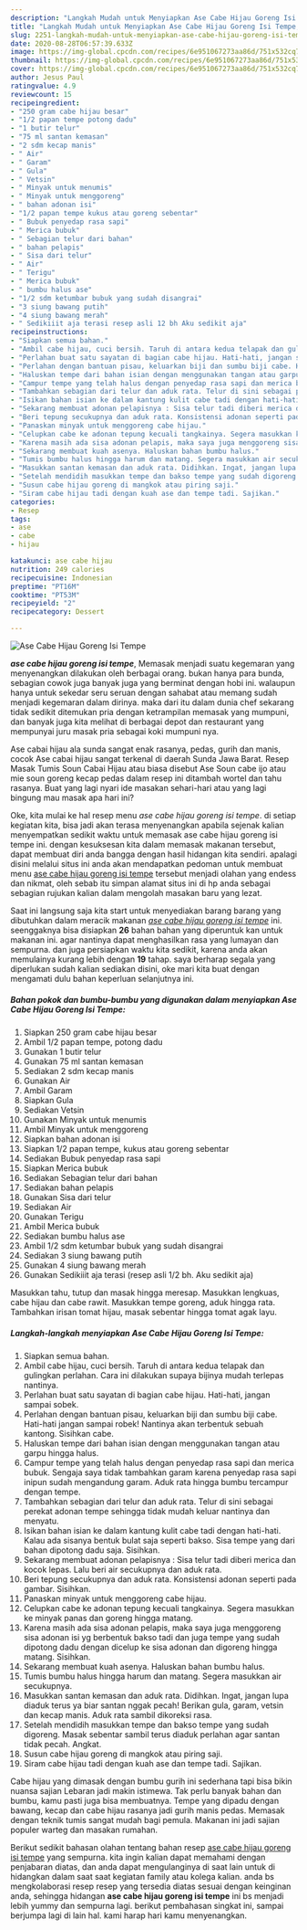 ```yaml
---
description: "Langkah Mudah untuk Menyiapkan Ase Cabe Hijau Goreng Isi Tempe, Menggugah Selera"
title: "Langkah Mudah untuk Menyiapkan Ase Cabe Hijau Goreng Isi Tempe, Menggugah Selera"
slug: 2251-langkah-mudah-untuk-menyiapkan-ase-cabe-hijau-goreng-isi-tempe-menggugah-selera
date: 2020-08-28T06:57:39.633Z
image: https://img-global.cpcdn.com/recipes/6e951067273aa86d/751x532cq70/ase-cabe-hijau-goreng-isi-tempe-foto-resep-utama.jpg
thumbnail: https://img-global.cpcdn.com/recipes/6e951067273aa86d/751x532cq70/ase-cabe-hijau-goreng-isi-tempe-foto-resep-utama.jpg
cover: https://img-global.cpcdn.com/recipes/6e951067273aa86d/751x532cq70/ase-cabe-hijau-goreng-isi-tempe-foto-resep-utama.jpg
author: Jesus Paul
ratingvalue: 4.9
reviewcount: 15
recipeingredient:
- "250 gram cabe hijau besar"
- "1/2 papan tempe potong dadu"
- "1 butir telur"
- "75 ml santan kemasan"
- "2 sdm kecap manis"
- " Air"
- " Garam"
- " Gula"
- " Vetsin"
- " Minyak untuk menumis"
- " Minyak untuk menggoreng"
- " bahan adonan isi"
- "1/2 papan tempe kukus atau goreng sebentar"
- " Bubuk penyedap rasa sapi"
- " Merica bubuk"
- " Sebagian telur dari bahan"
- " bahan pelapis"
- " Sisa dari telur"
- " Air"
- " Terigu"
- " Merica bubuk"
- " bumbu halus ase"
- "1/2 sdm ketumbar bubuk yang sudah disangrai"
- "3 siung bawang putih"
- "4 siung bawang merah"
- " Sedikiiit aja terasi resep asli 12 bh Aku sedikit aja"
recipeinstructions:
- "Siapkan semua bahan."
- "Ambil cabe hijau, cuci bersih. Taruh di antara kedua telapak dan gulingkan perlahan. Cara ini dilakukan supaya bijinya mudah terlepas nantinya."
- "Perlahan buat satu sayatan di bagian cabe hijau. Hati-hati, jangan sampai sobek."
- "Perlahan dengan bantuan pisau, keluarkan biji dan sumbu biji cabe. Hati-hati jangan sampai robek! Nantinya akan terbentuk sebuah kantong. Sisihkan cabe."
- "Haluskan tempe dari bahan isian dengan menggunakan tangan atau garpu hingga halus."
- "Campur tempe yang telah halus dengan penyedap rasa sapi dan merica bubuk. Sengaja saya tidak tambahkan garam karena penyedap rasa sapi inipun sudah mengandung garam. Aduk rata hingga bumbu tercampur dengan tempe."
- "Tambahkan sebagian dari telur dan aduk rata. Telur di sini sebagai perekat adonan tempe sehingga tidak mudah keluar nantinya dan menyatu."
- "Isikan bahan isian ke dalam kantung kulit cabe tadi dengan hati-hati. Kalau ada sisanya bentuk bulat saja seperti bakso. Sisa tempe yang dari bahan dipotong dadu saja. Sisihkan."
- "Sekarang membuat adonan pelapisnya : Sisa telur tadi diberi merica dan kocok lepas. Lalu beri air secukupnya dan aduk rata."
- "Beri tepung secukupnya dan aduk rata. Konsistensi adonan seperti pada gambar. Sisihkan."
- "Panaskan minyak untuk menggoreng cabe hijau."
- "Celupkan cabe ke adonan tepung kecuali tangkainya. Segera masukkan ke minyak panas dan goreng hingga matang."
- "Karena masih ada sisa adonan pelapis, maka saya juga menggoreng sisa adonan isi yg berbentuk bakso tadi dan juga tempe yang sudah dipotong dadu dengan dicelup ke sisa adonan dan digoreng hingga matang. Sisihkan."
- "Sekarang membuat kuah asenya. Haluskan bahan bumbu halus."
- "Tumis bumbu halus hingga harum dan matang. Segera masukkan air secukupnya."
- "Masukkan santan kemasan dan aduk rata. Didihkan. Ingat, jangan lupa diaduk terus ya biar santan nggak pecah! Berikan gula, garam, vetsin dan kecap manis. Aduk rata sambil dikoreksi rasa."
- "Setelah mendidih masukkan tempe dan bakso tempe yang sudah digoreng. Masak sebentar sambil terus diaduk perlahan agar santan tidak pecah. Angkat."
- "Susun cabe hijau goreng di mangkok atau piring saji."
- "Siram cabe hijau tadi dengan kuah ase dan tempe tadi. Sajikan."
categories:
- Resep
tags:
- ase
- cabe
- hijau

katakunci: ase cabe hijau 
nutrition: 249 calories
recipecuisine: Indonesian
preptime: "PT16M"
cooktime: "PT53M"
recipeyield: "2"
recipecategory: Dessert

---
```



![Ase Cabe Hijau Goreng Isi Tempe](https://img-global.cpcdn.com/recipes/6e951067273aa86d/751x532cq70/ase-cabe-hijau-goreng-isi-tempe-foto-resep-utama.jpg)

<b><i>ase cabe hijau goreng isi tempe</i></b>, Memasak menjadi suatu kegemaran yang menyenangkan dilakukan oleh berbagai orang. bukan hanya para bunda, sebagian cowok juga banyak juga yang berminat dengan hobi ini. walaupun hanya untuk sekedar seru seruan dengan sahabat atau memang sudah menjadi kegemaran dalam dirinya. maka dari itu dalam dunia chef sekarang tidak sedikit ditemukan pria dengan ketrampilan memasak yang mumpuni, dan banyak juga kita melihat di berbagai depot dan restaurant yang mempunyai juru masak pria sebagai koki mumpuni nya.

Ase cabai hijau ala sunda sangat enak rasanya, pedas, gurih dan manis, cocok Ase cabai hijau sangat terkenal di daerah Sunda Jawa Barat. Resep Masak Tumis Soun Cabai Hijau atau biasa disebut Ase Soun cabe ijo atau mie soun goreng kecap pedas dalam resep ini ditambah wortel dan tahu rasanya. Buat yang lagi nyari ide masakan sehari-hari atau yang lagi bingung mau masak apa hari ini?

Oke, kita mulai ke hal resep menu <i>ase cabe hijau goreng isi tempe</i>. di setiap kegiatan kita, bisa jadi akan terasa menyenangkan apabila sejenak kalian menyempatkan sedikit waktu untuk memasak ase cabe hijau goreng isi tempe ini. dengan kesuksesan kita dalam memasak makanan tersebut, dapat membuat diri anda bangga dengan hasil hidangan kita sendiri. apalagi disini melalui situs ini anda akan mendapatkan pedoman untuk membuat menu <u>ase cabe hijau goreng isi tempe</u> tersebut menjadi olahan yang endess dan nikmat, oleh sebab itu simpan alamat situs ini di hp anda sebagai sebagian rujukan kalian dalam mengolah masakan baru yang lezat.


Saat ini langsung saja kita start untuk menyediakan barang barang yang dibutuhkan dalam meracik makanan <u><i>ase cabe hijau goreng isi tempe</i></u> ini. seenggaknya bisa disiapkan <b>26</b> bahan bahan yang diperuntuk kan untuk makanan ini. agar nantinya dapat menghasilkan rasa yang lumayan dan sempurna. dan juga persiapkan waktu kita sedikit, karena anda akan memulainya kurang lebih dengan <b>19</b> tahap. saya berharap segala yang diperlukan sudah kalian sediakan disini, oke mari kita buat dengan mengamati dulu bahan keperluan selanjutnya ini.

<!--inarticleads1-->

##### Bahan pokok dan bumbu-bumbu yang digunakan dalam menyiapkan Ase Cabe Hijau Goreng Isi Tempe:

1. Siapkan 250 gram cabe hijau besar
1. Ambil 1/2 papan tempe, potong dadu
1. Gunakan 1 butir telur
1. Gunakan 75 ml santan kemasan
1. Sediakan 2 sdm kecap manis
1. Gunakan  Air
1. Ambil  Garam
1. Siapkan  Gula
1. Sediakan  Vetsin
1. Gunakan  Minyak untuk menumis
1. Ambil  Minyak untuk menggoreng
1. Siapkan  bahan adonan isi
1. Siapkan 1/2 papan tempe, kukus atau goreng sebentar
1. Sediakan  Bubuk penyedap rasa sapi
1. Siapkan  Merica bubuk
1. Sediakan  Sebagian telur dari bahan
1. Sediakan  bahan pelapis
1. Gunakan  Sisa dari telur
1. Sediakan  Air
1. Gunakan  Terigu
1. Ambil  Merica bubuk
1. Sediakan  bumbu halus ase
1. Ambil 1/2 sdm ketumbar bubuk yang sudah disangrai
1. Sediakan 3 siung bawang putih
1. Gunakan 4 siung bawang merah
1. Gunakan  Sedikiiit aja terasi (resep asli 1/2 bh. Aku sedikit aja)


Masukkan tahu, tutup dan masak hingga meresap. Masukkan lengkuas, cabe hijau dan cabe rawit. Masukkan tempe goreng, aduk hingga rata. Tambahkan irisan tomat hijau, masak sebentar hingga tomat agak layu. 

<!--inarticleads2-->

##### Langkah-langkah menyiapkan Ase Cabe Hijau Goreng Isi Tempe:

1. Siapkan semua bahan.
1. Ambil cabe hijau, cuci bersih. Taruh di antara kedua telapak dan gulingkan perlahan. Cara ini dilakukan supaya bijinya mudah terlepas nantinya.
1. Perlahan buat satu sayatan di bagian cabe hijau. Hati-hati, jangan sampai sobek.
1. Perlahan dengan bantuan pisau, keluarkan biji dan sumbu biji cabe. Hati-hati jangan sampai robek! Nantinya akan terbentuk sebuah kantong. Sisihkan cabe.
1. Haluskan tempe dari bahan isian dengan menggunakan tangan atau garpu hingga halus.
1. Campur tempe yang telah halus dengan penyedap rasa sapi dan merica bubuk. Sengaja saya tidak tambahkan garam karena penyedap rasa sapi inipun sudah mengandung garam. Aduk rata hingga bumbu tercampur dengan tempe.
1. Tambahkan sebagian dari telur dan aduk rata. Telur di sini sebagai perekat adonan tempe sehingga tidak mudah keluar nantinya dan menyatu.
1. Isikan bahan isian ke dalam kantung kulit cabe tadi dengan hati-hati. Kalau ada sisanya bentuk bulat saja seperti bakso. Sisa tempe yang dari bahan dipotong dadu saja. Sisihkan.
1. Sekarang membuat adonan pelapisnya : Sisa telur tadi diberi merica dan kocok lepas. Lalu beri air secukupnya dan aduk rata.
1. Beri tepung secukupnya dan aduk rata. Konsistensi adonan seperti pada gambar. Sisihkan.
1. Panaskan minyak untuk menggoreng cabe hijau.
1. Celupkan cabe ke adonan tepung kecuali tangkainya. Segera masukkan ke minyak panas dan goreng hingga matang.
1. Karena masih ada sisa adonan pelapis, maka saya juga menggoreng sisa adonan isi yg berbentuk bakso tadi dan juga tempe yang sudah dipotong dadu dengan dicelup ke sisa adonan dan digoreng hingga matang. Sisihkan.
1. Sekarang membuat kuah asenya. Haluskan bahan bumbu halus.
1. Tumis bumbu halus hingga harum dan matang. Segera masukkan air secukupnya.
1. Masukkan santan kemasan dan aduk rata. Didihkan. Ingat, jangan lupa diaduk terus ya biar santan nggak pecah! Berikan gula, garam, vetsin dan kecap manis. Aduk rata sambil dikoreksi rasa.
1. Setelah mendidih masukkan tempe dan bakso tempe yang sudah digoreng. Masak sebentar sambil terus diaduk perlahan agar santan tidak pecah. Angkat.
1. Susun cabe hijau goreng di mangkok atau piring saji.
1. Siram cabe hijau tadi dengan kuah ase dan tempe tadi. Sajikan.


Cabe hijau yang dimasak dengan bumbu gurih ini sederhana tapi bisa bikin nuansa sajian Lebaran jadi makin istimewa. Tak perlu banyak bahan dan bumbu, kamu pasti juga bisa membuatnya. Tempe yang dipadu dengan bawang, kecap dan cabe hijau rasanya jadi gurih manis pedas. Memasak dengan teknik tumis sangat mudah bagi pemula. Makanan ini jadi sajian populer warteg dan masakan rumahan. 

Berikut sedikit bahasan olahan tentang bahan resep <u>ase cabe hijau goreng isi tempe</u> yang sempurna. kita ingin kalian dapat memahami dengan penjabaran diatas, dan anda dapat mengulanginya di saat lain untuk di hidangkan dalam saat saat kegiatan family atau kolega kalian. anda bs mengkolaborasi resep resep yang tersedia diatas sesuai dengan keinginan anda, sehingga hidangan <b>ase cabe hijau goreng isi tempe</b> ini bs menjadi lebih yummy dan sempurna lagi. berikut pembahasan singkat ini, sampai berjumpa lagi di lain hal. kami harap hari kamu menyenangkan.
